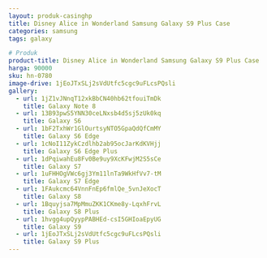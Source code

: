 ```yaml
---
layout: produk-casinghp
title: Disney Alice in Wonderland Samsung Galaxy S9 Plus Case
categories: samsung
tags: galaxy

# Produk
product-title: Disney Alice in Wonderland Samsung Galaxy S9 Plus Case
harga: 90000
sku: hn-0780
image-drive: 1jEoJTxSLj2sVdUtfc5cgc9uFLcsPQsli
gallery:
  - url: 1jZ1vJNnqT12xkBbCN40hb62tfouiTmDk
    title: Galaxy Note 8
  - url: 13B93pwS5YNN30ceLNxsb4d5sj5zUk0kq
    title: Galaxy S6
  - url: 1bF2TxhWr1GlOurtsyNTO5GpaQdQfCmMY
    title: Galaxy S6 Edge
  - url: 1cNoI11ZykCzdlhb2ab95ocJarKdKVHjj
    title: Galaxy S6 Edge Plus
  - url: 1dPqiwahEu8Fv0Be9uy9XcKFwjM2S5sCe
    title: Galaxy S7
  - url: 1uFHHOgVWc6gj3Ym11lnTa9WkHfVv7-tM
    title: Galaxy S7 Edge
  - url: 1FAukcmc64VnnFnEp6fmlQe_5vnJeXocT
    title: Galaxy S8
  - url: 1Bquyjsa7MpMmuZKK1CKme8y-LqxhFrvL
    title: Galaxy S8 Plus
  - url: 1hvgg4upQyypPABHEd-csI5GHIoaEpyUG
    title: Galaxy S9
  - url: 1jEoJTxSLj2sVdUtfc5cgc9uFLcsPQsli
    title: Galaxy S9 Plus
---
```

